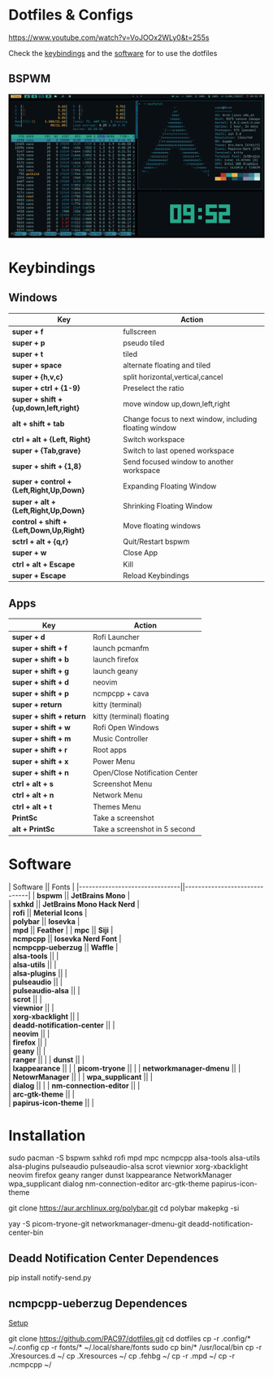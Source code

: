 # Dotfiles & Configs

https://www.youtube.com/watch?v=VoJOOx2WLy0&t=255s

Check the [keybindings](https://github.com/PAC97/dotfiles#Keybindings) and the
[software](https://github.com/PAC97/dotfiles#Software) for to use the dotfiles

## BSPWM
![BSPWM](.screenshots/bspwm.png)

# Keybindings

## Windows

| Key                                           | Action                                                |
|-----------------------------------------------|-------------------------------------------------------|
| **super + f**                                 | fullscreen                                            |
| **super + p**                                 | pseudo tiled                                          |
| **super + t**                                 | tiled                                                 |
| **super + space**                             | alternate floating and tiled                          |
| **super + {h,v,c}**                           | split horizontal,vertical,cancel                      |
| **super + ctrl + {1-9}**                      | Preselect the ratio                                   |
| **super + shift + {up,down,left,right}**      | move window up,down,left,right                        |
| **alt + shift + tab**                         | Change focus to next window, including floating window|
| **ctrl + alt + {Left, Right}**                | Switch workspace                                      |
| **super + {Tab,grave}**                       | Switch to last opened workspace                       |
| **super + shift + {1,8}**                     | Send focused window to another workspace              |
| **super + control + {Left,Right,Up,Down}**    | Expanding Floating Window                             |
| **super + alt + {Left,Right,Up,Down}**        | Shrinking Floating Window                             |
| **control + shift + {Left,Down,Up,Right}**    | Move floating windows                                 |
| **sctrl + alt + {q,r}**                       | Quit/Restart bspwm                                    |
| **super + w**                                 | Close App                                             |
| **ctrl + alt + Escape**                       | Kill                                                  |
| **super + Escape**                            | Reload Keybindings                                    | 

## Apps

| Key                        | Action                       |
|----------------------------|------------------------------|
| **super + d**              | Rofi Launcher                 |
| **super + shift + f**      | launch pcmanfm                |
| **super + shift + b**      | launch firefox                |
| **super + shift + g**      | launch geany                  |
| **super + shift + d**      | neovim                        |
| **super + shift + p**      | ncmpcpp + cava                |
| **super + return**         | kitty (terminal)              |
| **super + shift + return** | kitty (terminal) floating     |
| **super + shift + w**      | Rofi Open Windows             |
| **super + shift + m**      | Music Controller              |
| **super + shift + r**      | Root apps                     |
| **super + shift + x**      | Power Menu                    |
| **super + shift + n**      | Open/Close Notification Center|
| **ctrl + alt + s**         | Screenshot Menu               |
| **ctrl + alt + n**         | Network Menu                  |
| **ctrl + alt + t**         | Themes Menu                   |
| **PrintSc**                | Take a screenshot             |
| **alt + PrintSc**          | Take a screenshot in 5 second |

# Software

| Software                      || Fonts                        |
|-------------------------------||------------------------------|
| **bspwm**                     || **JetBrains Mono**           |              
| **sxhkd**                     || **JetBrains Mono Hack Nerd** |              
| **rofi**                      || **Meterial Icons**           |              
| **polybar**                   || **Iosevka**                  |              
| **mpd**                       || **Feather**                  |
| **mpc**                       || **Siji**                     |              
| **ncmpcpp**                   || **Iosevka Nerd Font**        |              
| **ncmpcpp-ueberzug**          || **Waffle**                   |              
| **alsa-tools**                ||                              |          
| **alsa-utils**                ||                              |              
| **alsa-plugins**              ||                              |              
| **pulseaudio**                ||                              |              
| **pulseaudio-alsa**           ||                              |              
| **scrot**                     ||                              |        
| **viewnior**                  ||                              |            
| **xorg-xbacklight**           ||                              |              
| **deadd-notification-center** ||                              |              
| **neovim**                    ||                              |              
| **firefox**                   ||                              |              
| **geany**                     ||                              |              
| **ranger**                    ||                              |
| **dunst**                     ||                              |  
| **lxappearance**              ||                              |
| **picom-tryone**              ||                              |
| **networkmanager-dmenu**      ||                              |  
| **NetowrManager**             ||                              |
| **wpa_supplicant**            ||                              |    
| **dialog**                    ||                              |
| **nm-connection-editor**      ||                              |  
| **arc-gtk-theme**             ||                              |    
| **papirus-icon-theme**        ||                              | 

# Installation
sudo pacman -S bspwm sxhkd rofi mpd mpc ncmpcpp alsa-tools alsa-utils alsa-plugins pulseaudio pulseaudio-alsa scrot viewnior xorg-xbacklight neovim firefox geany ranger dunst lxappearance NetworkManager wpa_supplicant dialog nm-connection-editor arc-gtk-theme papirus-icon-theme 

git clone https://aur.archlinux.org/polybar.git
cd polybar
makepkg -si

yay -S picom-tryone-git networkmanager-dmenu-git deadd-notification-center-bin 

## Deadd Notification Center Dependences 
pip install notify-send.py

## ncmpcpp-ueberzug Dependences 
[Setup](https://github.com/alnj/ncmpcpp-ueberzug/wiki/Setup)

git clone https://github.com/PAC97/dotfiles.git
cd dotfiles
cp -r .config/* ~/.config
cp -r fonts/* ~/.local/share/fonts
sudo cp bin/* /usr/local/bin
cp -r .Xresources.d ~/
cp .Xresources ~/
cp .fehbg ~/
cp -r .mpd ~/
cp -r .ncmpcpp ~/